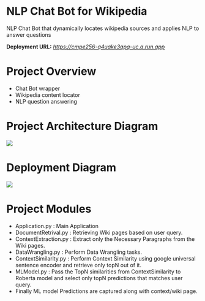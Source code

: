 # NLP Chat Bot for Wikipedia 

NLP Chat Bot that dynamically locates wikipedia sources and applies NLP to answer questions

**Deployment URL:** _https://cmpe256-q4uake3apq-uc.a.run.app_

# Project Overview
- Chat Bot wrapper
- Wikipedia content locator
- NLP question answering

# Project Architecture Diagram
![](https://github.com/coryroyce/wiki_based_nlp_chat_bot/blob/main/reference/High_Level_Architecture.png)

# Deployment Diagram
![](https://github.com/coryroyce/wiki_based_nlp_chat_bot/blob/main/reference/Deploymnet_Diagram.png)
# Project Modules

- Application.py : Main Application
- DocumentRetrival.py : Retrieving Wiki pages based on user query.
- ContextExtraction.py : Extract only the Necessary Paragraphs from the Wiki pages.
- DataWrangling.py : Perform Data Wrangling tasks.
- ContextSimilarity.py : Perform Context Similarity using google universal sentence encoder and retrieve only topN out of it.
- MLModel.py : Pass the TopN similarities from ContextSimilarity to Roberta model and select only topN predictions that matches user query.
- Finally ML model Predictions are captured along with context/wiki page.

